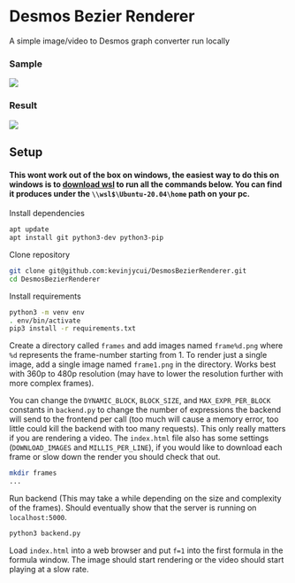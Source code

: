 # Desmos Bezier Renderer

A simple image/video to Desmos graph converter run locally

### Sample
![](github/sample.png)

### Result
![](github/result.png)

## Setup
#### This wont work out of the box on windows, the easiest way to do this on windows is to [download wsl](https://www.microsoft.com/store/productId/9N6SVWS3RX71) to run all the commands below. You can find it produces under the `\\wsl$\Ubuntu-20.04\home` path on your pc.
Install dependencies
```sh
apt update
apt install git python3-dev python3-pip
```

Clone repository
```sh
git clone git@github.com:kevinjycui/DesmosBezierRenderer.git
cd DesmosBezierRenderer
```

Install requirements
```sh
python3 -m venv env
. env/bin/activate
pip3 install -r requirements.txt
```

Create a directory called `frames` and add images named `frame%d.png` where `%d` represents the frame-number starting from 1. To render just a single image, add a single image named `frame1.png` in the directory. Works best with 360p to 480p resolution (may have to lower the resolution further with more complex frames). 

You can change the `DYNAMIC_BLOCK`, `BLOCK_SIZE`, and `MAX_EXPR_PER_BLOCK` constants in `backend.py` to change the number of expressions the backend will send to the frontend per call (too much will cause a memory error, too little could kill the backend with too many requests). This only really matters if you are rendering a video. The `index.html` file also has some settings (`DOWNLOAD_IMAGES` and `MILLIS_PER_LINE`), if you would like to download each frame or slow down the render you should check that out.
```sh
mkdir frames
...
```

Run backend (This may take a while depending on the size and complexity of the frames). Should eventually show that the server is running on `localhost:5000`.
```sh
python3 backend.py
```

Load `index.html` into a web browser and put `f=1` into the first formula in the formula window. The image should start rendering or the video should start playing at a slow rate.
